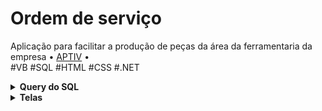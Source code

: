 # Ordem de serviço
Aplicação para facilitar a produção de peças da área da ferramentaria da empresa • <a href="https://aptiv.com">APTIV</a> •<br>
#VB #SQL #HTML #CSS #.NET
<details>
  <summary><b>Query do SQL</b></summary>
    <ul><p align="center"><img src="https://github.com/alimkhodr/Ordem-de-Servico/assets/85517447/32ebff7f-6ac4-477a-9345-20aaa959d40d"></img></p></ul>
</details>

<details>
<summary><b>Telas</b></summary>
Screenshot das telas do sitema.<br>
  <details>
    <summary><b>Login</b></summary>
    <ul><p align="center"><img src="https://github.com/alimkhodr/Ordem-de-Servico/assets/85517447/214f7228-2b6c-4c9b-a42c-b36ec35dc68e"></img></p></ul>
  </details>
    <details>
    <summary><b>Home</b></summary>
    <ul><p align="center"><img src="https://github.com/alimkhodr/Ordem-de-Servico/assets/85517447/902ea023-9183-4f79-af4f-281a7fbbfe95"></img></p></ul>
  </details>
    <details>
    <summary><b>Ordem</b></summary>    
    <ul><p align="center"><img src="https://github.com/alimkhodr/Ordem-de-Servico/assets/85517447/03638a8d-45fa-4863-9ccf-715c45e15e9b"></img></p></ul>
    Editar/Criar ordem de produção e adicionar operações a ela
  </details>
  <details>
    <summary><b>Apontar serviço</b></summary>
    <ul><p align="center"><img src="https://github.com/alimkhodr/Ordem-de-Servico/assets/85517447/56659003-990e-443e-922d-ea94d0b5a086"></img></p></ul>
  </details>
    <details>
    <summary><b>Relatórios</b></summary>
    <ul><p align="center"><img src="https://github.com/alimkhodr/Ordem-de-Servico/assets/85517447/bfd1c6e8-592a-4e89-b53a-ac637f5f538a"></img></p></ul>
  </details>
  <details>
    <summary><b>Máquinas</b></summary>
    <ul><p align="center"><img src="https://github.com/alimkhodr/Ordem-de-Servico/assets/85517447/7722d8bd-349a-4a26-b911-ccd762c73847"></img></p></ul>
  </details>
  <details>
    <summary><b>Impressão</b></summary>
    <ul><p align="center"><img src="https://github.com/alimkhodr/Ordem-de-Servico/assets/85517447/f700cdd6-3da0-43f0-92a5-d85543bd99df"></img></p></ul>
  </details>
</details>
